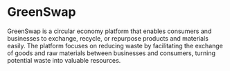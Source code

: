 # GreenSwap
GreenSwap is a circular economy platform that enables consumers and businesses to exchange, recycle, or repurpose products and materials easily. The platform focuses on reducing waste by facilitating the exchange of goods and raw materials between businesses and consumers, turning potential waste into valuable resources.
